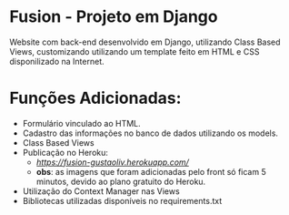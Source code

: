 # Fusion - Projeto em Django
Website com back-end desenvolvido em Django, utilizando Class Based Views, customizando utilizando um template feito em HTML e CSS disponilizado na Internet.

# Funções Adicionadas:
- Formulário vinculado ao HTML.
- Cadastro das informações no banco de dados utilizando os models.
- Class Based Views
- Publicação no Heroku:
  - *https://fusion-gustaoliv.herokuapp.com/*
  - **obs**: as imagens que foram adicionadas pelo front só ficam 5 minutos, devido ao plano gratuito do Heroku.
- Utilização do Context Manager nas Views 
- Bibliotecas utilizadas disponíveis no requirements.txt